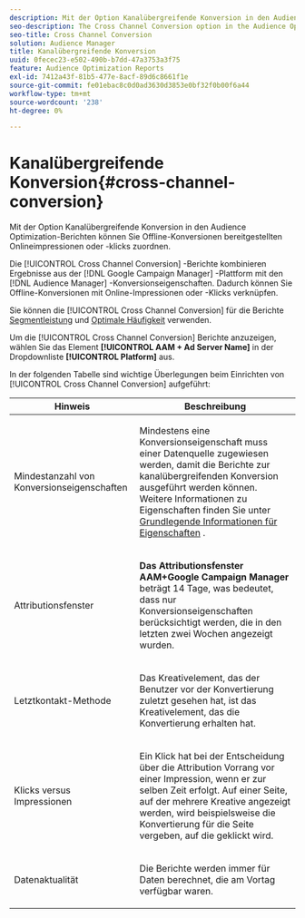 ```yaml
---
description: Mit der Option Kanalübergreifende Konversion in den Audience Optimization-Berichten können Sie Offline-Konversionen bereitgestellten Onlineimpressionen oder -klicks zuordnen.
seo-description: The Cross Channel Conversion option in the Audience Optimization reports allows you to attribute offline conversions to served online impressions or clicks.
seo-title: Cross Channel Conversion
solution: Audience Manager
title: Kanalübergreifende Konversion
uuid: 0fecec23-e502-490b-b7dd-47a3753a3f75
feature: Audience Optimization Reports
exl-id: 7412a43f-81b5-477e-8acf-89d6c8661f1e
source-git-commit: fe01ebac8c0d0ad3630d3853e0bf32f0b00f6a44
workflow-type: tm+mt
source-wordcount: '238'
ht-degree: 0%

---
```


# Kanalübergreifende Konversion{#cross-channel-conversion}

Mit der Option Kanalübergreifende Konversion in den Audience Optimization-Berichten können Sie Offline-Konversionen bereitgestellten Onlineimpressionen oder -klicks zuordnen.

Die [!UICONTROL Cross Channel Conversion] -Berichte kombinieren Ergebnisse aus der [!DNL Google Campaign Manager] -Plattform mit den [!DNL Audience Manager] -Konversionseigenschaften. Dadurch können Sie Offline-Konversionen mit Online-Impressionen oder -Klicks verknüpfen.

Sie können die [!UICONTROL Cross Channel Conversion] für die Berichte [Segmentleistung](../../../reporting/audience-optimization-reports/aor-advertisers/segment-performance.md) und [Optimale Häufigkeit](../../../reporting/audience-optimization-reports/aor-advertisers/optimal-frequency.md) verwenden.

Um die [!UICONTROL Cross Channel Conversion] Berichte anzuzeigen, wählen Sie das Element **[!UICONTROL AAM + Ad Server Name]** in der Dropdownliste **[!UICONTROL Platform]** aus.

In der folgenden Tabelle sind wichtige Überlegungen beim Einrichten von [!UICONTROL Cross Channel Conversion] aufgeführt:

<table id="table_62590B4AB7624B619EC9AA8FF89722C9"> 
 <thead> 
  <tr> 
   <th class="entry"> Hinweis </th> 
   <th class="entry"> Beschreibung </th> 
  </tr> 
 </thead>
 <tbody> 
  <tr> 
   <td colname="col01"> <p>Mindestanzahl von Konversionseigenschaften </p> </td> 
   <td colname="col1"> <p>Mindestens eine Konversionseigenschaft muss einer Datenquelle zugewiesen werden, damit die <span class="wintitle"> Berichte zur kanalübergreifenden Konversion</span> ausgeführt werden können. Weitere Informationen zu Eigenschaften finden Sie unter <a href="../../../features/traits/create-onboarded-rule-based-traits.md"> Grundlegende Informationen für Eigenschaften</a> . </p> </td> 
  </tr>
  <tr> 
   <td> <p>Attributionsfenster </p> </td> 
   <td> <p> <b><span class="uicontrol"> Das Attributionsfenster AAM+Google Campaign Manager</span></b> beträgt 14 Tage, was bedeutet, dass nur Konversionseigenschaften berücksichtigt werden, die in den letzten zwei Wochen angezeigt wurden. </p> </td> 
  </tr> 
  <tr> 
   <td> <p>Letztkontakt-Methode </p> </td> 
   <td> <p>Das Kreativelement, das der Benutzer vor der Konvertierung zuletzt gesehen hat, ist das Kreativelement, das die Konvertierung erhalten hat. </p> </td> 
  </tr> 
  <tr> 
   <td> <p>Klicks versus Impressionen </p> </td> 
   <td> <p>Ein Klick hat bei der Entscheidung über die Attribution Vorrang vor einer Impression, wenn er zur selben Zeit erfolgt. Auf einer Seite, auf der mehrere Kreative angezeigt werden, wird beispielsweise die Konvertierung für die Seite vergeben, auf die geklickt wird. </p> </td> 
  </tr> 
  <tr> 
   <td> <p>Datenaktualität </p> </td> 
   <td> <p>Die Berichte werden immer für Daten berechnet, die am Vortag verfügbar waren. </p> </td> 
  </tr> 
 </tbody> 
</table>
